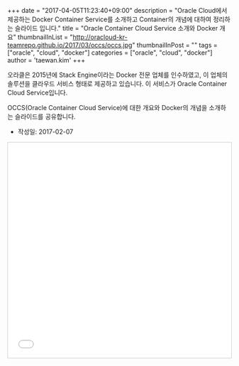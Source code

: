 +++
date = "2017-04-05T11:23:40+09:00"
description = "Oracle Cloud에서 제공하는 Docker Container Service를 소개하고 Container의 개념에 대하여 정리하는 슬라이드 입니다."
title = "Oracle Container Cloud Service 소개와 Docker 개요"
thumbnailInList = "http://oracloud-kr-teamrepo.github.io/2017/03/occs/occs.jpg"
thumbnailInPost = ""
tags = ["oracle", "cloud", "docker"]
categories = ["oracle", "cloud", "docker"]
author = 'taewan.kim'
+++

오라클은 2015년에 Stack Engine이라는 Docker 전문 업체를 인수하였고, 이 업체의 솔루션을 클라우드 서비스 형태로 제공하고 있습니다. 이 서비스가 Oracle Container Cloud Service입니다.

OCCS(Oracle Container Cloud Service)에 대한 개요와 Docker의 개념을 소개하는 슬라이드를 공유합니다.

- 작성일: 2017-02-07

<iframe src="//www.slideshare.net/slideshow/embed_code/key/7Je8r0j2xy3jn3" width="595" height="485" frameborder="0" marginwidth="0" marginheight="0" scrolling="no" style="border:1px solid #CCC; border-width:1px; margin-bottom:5px; max-width: 100%;" allowfullscreen> </iframe> <div style="margin-bottom:5px">
